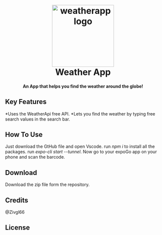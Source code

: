 
<h1 align="center">
  <br>
  <a href="#"><img src="=" alt="weatherapp logo"
width="200"></a>
  <br>
  Weather App
  <br>
</h1>

<h4 align="center">An App that helps you find the weather around the globe! </h4>



## Key Features

*Uses the WeatherApi free API.
*Lets you find the weather by typing free search values in the search bar.


## How To Use

Just download the GtHub file and open Vscode. run *npm i* to install all the packages. run *expo-cli start --tunnel*. 
Now go to your expoGo app on your phone and scan the barcode.

## Download

Download the zip file form the repository.


## Credits

@Zivgl66


## License


